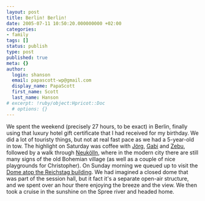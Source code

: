 ```yaml
---
layout: post
title: Berlin! Berlin!
date: 2005-07-11 10:50:20.000000000 +02:00
categories:
- family
tags: []
status: publish
type: post
published: true
meta: {}
author:
  login: shanson
  email: papascott-wp@gmail.com
  display_name: PapaScott
  first_name: Scott
  last_name: Hanson
# excerpt: !ruby/object:Hpricot::Doc
  # options: {}
---
```

<p>We spent the weekend (precisely 27 hours, to be exact) in Berlin, finally using that luxury hotel gift certificate that I had received for my birthday. We did a lot of touristy things, but not at real fast pace as we had a 5-year-old in tow. The highlight on Saturday was coffee with <a href="http://www.schockwellenreiter.de/">J&ouml;rg</a>, <a href="http://www.gabi-kantel.de/">Gabi</a> and <a href="http://zebu.server-wg.de/">Zebu</a>, followed by a walk through  <a href="http://www.stadtentwicklung.berlin.de/bauen/baulueckenmanagement/en/informationen/neukoelln/index.shtml">Neuk&ouml;lln</a>, where in the modern city there are still many signs of the old Bohemian village (as well as a couple of nice playgrounds for Christopher). On Sunday morning we queued up to visit the <a href="http://www.bundestag.de/htdocs_e/info/050vberl.html">Dome atop the Reichstag building</a>. We had imagined a closed dome that was part of the session hall, but it fact it's a separate open-air structure, and we spent over an hour there enjoying the breeze and the view. We then took a cruise in the sunshine on the Spree river and headed home.</p>
